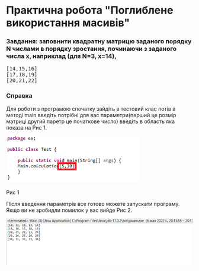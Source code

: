 # Практична робота "Поглиблене використання масивів"
### Завдання: заповнити квадратну матрицю заданого порядку N числами в порядку зростання, починаючи з заданого числа x, наприклад (для N=3, x=14), 
<pre>
[14,15,16]
[17,18,19]
[20,21,22]</pre>

### Справка 
Для роботи з програмою спочатку зайдіть в тестовий клас потів в методі main введіть потрібні для вас параметри(перший це розмір матриці другий паретр це початкове число) введіть в область яка показа на Рис 1.

![image](https://github.com/ppc-ntu-khpi/arrays-advanced-batl64/blob/master/java-1.png?raw=true)

Рис 1

Після введення параметрів все готово можете запускати програму. Якщо ви не зробидли помилок у вас вийде Рис 2.

![image](https://github.com/ppc-ntu-khpi/arrays-advanced-batl64/blob/master/java-2.png?raw=true)
